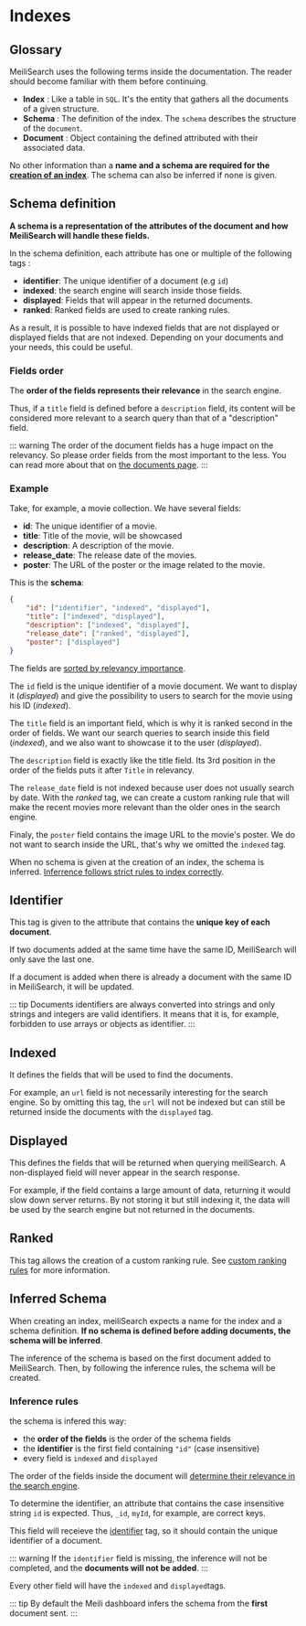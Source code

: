 # Indexes

## Glossary

MeiliSearch uses the following terms inside the documentation. The reader should become familiar with them before continuing.

* **Index** : Like a table in `SQL`. It's the entity that gathers all the documents of a given structure.
* **Schema** : The definition of the index. The `schema` describes the structure of the `document`.
* **Document** : Object containing the defined attributed with their associated data.

No other information than a **name and a schema are required for the [creation of an index](/references/indexes.md#create-an-index)**. The schema can also be inferred if none is given.

## Schema definition

**A schema is a representation of the attributes of the document and how MeiliSearch will handle these fields.**

In the schema definition, each attribute has one or multiple of the following tags :

* **identifier**: The unique identifier of a document (e.g `id`)
* **indexed**: the search engine will search inside those fields.
* **displayed**: Fields that will appear in the returned documents.
* **ranked**: Ranked fields are used to create ranking rules. 

As a result, it is possible to have indexed fields that are not displayed or displayed fields that are not indexed. Depending on your documents and your needs, this could be useful.

### Fields order

The **order of the fields represents their relevance** in the search engine.

Thus, if a `title` field is defined before a `description` field, its content will be considered more relevant to a search query than that of a "description" field.
<!-- <Badge text="soon" type="warn"/> -->

<!-- TODO change doc link -->
::: warning
The order of the document fields has a huge impact on the relevancy. So please order fields from the most important to the less.
You can read more about that on [the documents page](/main_concept/documents.md).
:::

### Example

Take, for example, a movie collection. We have several fields:

* **id**: The unique identifier of a movie.
* **title**: Title of the movie, will be showcased 
* **description**: A description of the movie.
* **release_date**: The release date of the movies.
* **poster**: The URL of the poster or the image related to the movie.

This is the **schema**:

```json
{
    "id": ["identifier", "indexed", "displayed"],
    "title": ["indexed", "displayed"],
    "description": ["indexed", "displayed"],
    "release_date": ["ranked", "displayed"],
    "poster": ["displayed"]
}
```

The fields are [sorted by relevancy importance](/main_concept/indexes.md#fields-order).

The `id` field is the unique identifier of a movie document. We want to display it (*displayed*) and give the possibility to users to search for the movie using his ID (*indexed*).

The `title` field is an important field, which is why it is ranked second in the order of fields. We want 
our search queries to search inside this field (*indexed*), and we also want to showcase it to the user (*displayed*).

The `description` field is exactly like the title field. Its 3rd position in the order of the fields puts it after `Title` in relevancy.

The `release_date` field is not indexed because user does not usually search by date. With the *ranked* tag, we can create a custom ranking rule
that will make the recent movies more relevant than the older ones in the search engine.

Finaly, the `poster` field contains the image URL to the movie's poster. We do not want to search inside the URL, that's why we omitted the `indexed` tag.

When no schema is given at the creation of an index, the schema is inferred. [Inferrence follows strict rules to index correctly](/main_concept/documents.html#schemas).

## Identifier

This tag is given to the attribute that contains the **unique key of each document**. 

If two documents added at the same time have the same ID, MeiliSearch will only save the last one.

If a document is added when there is already a document with the same ID in MeiliSearch, it will be updated.

::: tip
Documents identifiers are always converted into strings and only strings and integers are valid identifiers.
It means that it is, for example, forbidden to use arrays or objects as identifier.
:::

## Indexed

It defines the fields that will be used to find the documents.

For example, an `url` field is not necessarily interesting for the search engine. So by omitting this tag, the `url` will not be indexed but can still be returned inside the documents with the `displayed` tag.

## Displayed

This defines the fields that will be returned when querying meiliSearch. A non-displayed field will never appear in the search response.

For example, if the field contains a large amount of data, returning it would slow down server returns. By not storing it but still indexing it, the data will be used by the search engine but not returned in the documents.

## Ranked

This tag allows the creation of a custom ranking rule. See [custom ranking rules](/advanced_guides/ranking.md#custom-ranking-rules) for more information.

## Inferred Schema

When creating an index, meiliSearch expects a name for the index and a schema definition. **If no schema is defined before adding documents, the schema will be inferred**.

The inference of the schema is based on the first document added to MeiliSearch. Then, by following the inference rules, the schema will be created.

### Inference rules

the schema is infered this way:
  - the **order of the fields** is the order of the schema fields
  - the **identifier** is the first field containing `"id"` (case insensitive)
  - every field is `indexed` and `displayed`

The order of the fields inside the document will [determine their relevance in the search engine](/main_concept/indexes.md#fields-order). 

To determine the identifier, an attribute that contains the case insensitive string `id` is expected. Thus, `_id`, `myId`, for example, are correct keys. 

This field will receieve the [identifier](/main_concept/indexes.md#identifier) tag, so it should contain the unique identifier of a document.

::: warning
If the `identifier` field is missing, the inference will not be completed, and the **documents will not be added**.
:::

Every other field will have the `indexed` and `displayed`tags.


::: tip
By default the Meili dashboard infers the schema from the **first** document sent.
:::